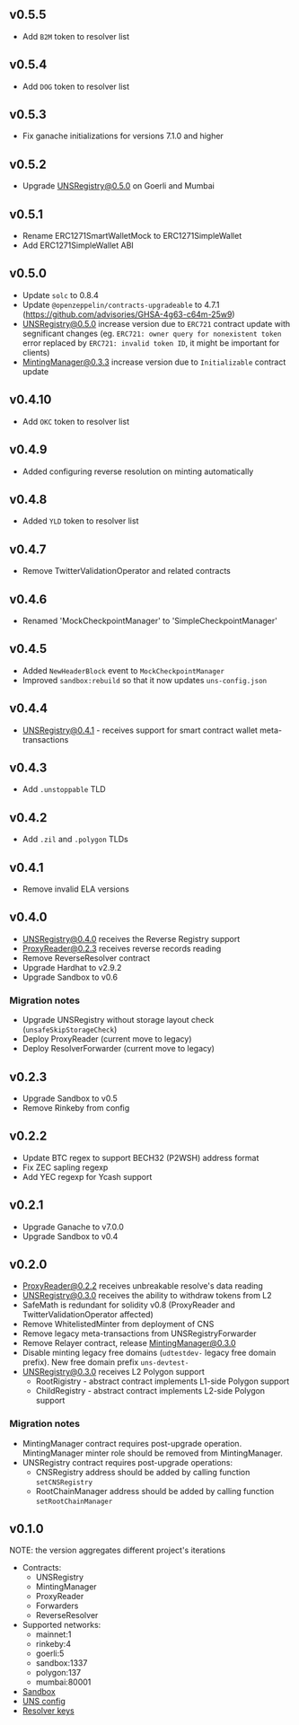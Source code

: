 ## v0.5.5
- Add `B2M` token to resolver list

## v0.5.4
- Add `DOG` token to resolver list

## v0.5.3
- Fix ganache initializations for versions 7.1.0 and higher

## v0.5.2
- Upgrade UNSRegistry@0.5.0 on Goerli and Mumbai

## v0.5.1
- Rename ERC1271SmartWalletMock to ERC1271SimpleWallet
- Add ERC1271SimpleWallet ABI

## v0.5.0
- Update `solc` to 0.8.4
- Update `@openzeppelin/contracts-upgradeable` to 4.7.1 (https://github.com/advisories/GHSA-4g63-c64m-25w9)
- UNSRegistry@0.5.0 increase version due to `ERC721` contract update with segnificant changes (eg. `ERC721: owner query for nonexistent token` error replaced by `ERC721: invalid token ID`, it might be important for clients)
- MintingManager@0.3.3 increase version due to `Initializable` contract update

## v0.4.10
- Add `OKC` token to resolver list

## v0.4.9
- Added configuring reverse resolution on minting automatically

## v0.4.8
- Added `YLD` token to resolver list

## v0.4.7
- Remove TwitterValidationOperator and related contracts

## v0.4.6
- Renamed 'MockCheckpointManager' to 'SimpleCheckpointManager'

## v0.4.5
- Added `NewHeaderBlock` event to `MockCheckpointManager`
- Improved `sandbox:rebuild` so that it now updates `uns-config.json`

## v0.4.4
- UNSRegistry@0.4.1 - receives support for smart contract wallet meta-transactions

## v0.4.3
- Add `.unstoppable` TLD

## v0.4.2
- Add `.zil` and `.polygon` TLDs

## v0.4.1
- Remove invalid ELA versions

## v0.4.0
- UNSRegistry@0.4.0 receives the Reverse Registry support
- ProxyReader@0.2.3 receives reverse records reading
- Remove ReverseResolver contract
- Upgrade Hardhat to v2.9.2
- Upgrade Sandbox to v0.6

### Migration notes
- Upgrade UNSRegistry without storage layout check (`unsafeSkipStorageCheck`)
- Deploy ProxyReader (current move to legacy)
- Deploy ResolverForwarder (current move to legacy)

## v0.2.3
- Upgrade Sandbox to v0.5
- Remove Rinkeby from config

## v0.2.2
- Update BTC regex to support BECH32 (P2WSH) address format
- Fix ZEC sapling regexp
- Add YEC regexp for Ycash support

## v0.2.1
- Upgrade Ganache to v7.0.0
- Upgrade Sandbox to v0.4

## v0.2.0
- ProxyReader@0.2.2 receives unbreakable resolve's data reading
- UNSRegistry@0.3.0 receives the ability to withdraw tokens from L2
- SafeMath is redundant for solidity v0.8 (ProxyReader and TwitterValidationOperator affected)
- Remove WhitelistedMinter from deployment of CNS
- Remove legacy meta-transactions from UNSRegistryForwarder
- Remove Relayer contract, release MintingManager@0.3.0
- Disable minting legacy free domains (`udtestdev-` legacy free domain prefix). New free domain prefix `uns-devtest-`
- UNSRegistry@0.3.0 receives L2 Polygon support
    - RootRigistry - abstract contract implements L1-side Polygon support
    - ChildRegistry - abstract contract implements L2-side Polygon support

### Migration notes
- MintingManager contract requires post-upgrade operation. MintingManager minter role should be removed from MintingManager.
- UNSRegistry contract requires post-upgrade operations:
    - CNSRegistry address should be added by calling function `setCNSRegistry`
    - RootChainManager address should be added by calling function `setRootChainManager`

## v0.1.0
NOTE: the version aggregates different project's iterations
- Contracts:
    - UNSRegistry
    - MintingManager
    - ProxyReader
    - Forwarders
    - ReverseResolver
- Supported networks:
    - mainnet:1
    - rinkeby:4
    - goerli:5
    - sandbox:1337
    - polygon:137
    - mumbai:80001
- [Sandbox](./sandbox/README.md)
- [UNS config](./uns-config.json)
- [Resolver keys](./resolver-keys.json)
